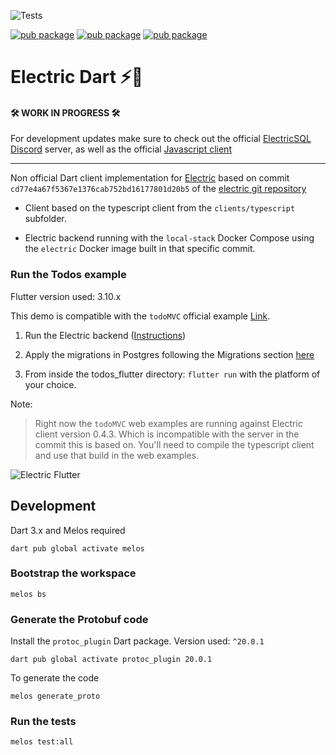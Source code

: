 ![Tests](https://github.com/SkillDevs/electric_dart/actions/workflows/tests.yml/badge.svg)

[![pub package](https://img.shields.io/pub/v/electricsql.svg?label=electricsql&color=blue)](https://pub.dartlang.org/packages/electricsql)
[![pub package](https://img.shields.io/pub/v/electricsql_flutter.svg?label=electricsql_flutter&color=blue)](https://pub.dartlang.org/packages/electricsql_flutter)
[![pub package](https://img.shields.io/pub/v/electricsql_cli.svg?label=electricsql_cli&color=blue)](https://pub.dartlang.org/packages/electricsql_cli)

# Electric Dart ⚡🎯

#### 🛠️ WORK IN PROGRESS 🛠️

For development updates make sure to check out the official [ElectricSQL Discord](https://discord.gg/B7kHGwDcbj) server, as well as the official [Javascript client](https://www.npmjs.com/package/electric-sql)  

---

Non official Dart client implementation for [Electric](https://electric-sql.com/) based on commit `cd77e4a67f5367e1376cab752bd16177801d20b5` of the [electric git repository](https://github.com/electric-sql/electric)

- Client based on the typescript client from the `clients/typescript` subfolder.

- Electric backend running with the `local-stack` Docker Compose using the `electric` Docker image built in that specific commit.

### Run the Todos example

Flutter version used: 3.10.x

This demo is compatible with the `todoMVC` official example [Link](https://github.com/electric-sql/examples).

1. Run the Electric backend ([Instructions](https://electric-sql.com/docs/overview/examples))

2. Apply the migrations in Postgres following the Migrations section [here](https://github.com/SkillDevs/electric_dart/blob/master/todos_flutter/README.md)

3. From inside the todos_flutter directory: `flutter run` with the platform of your choice.

Note:

> Right now the `todoMVC` web examples are running against Electric client version 0.4.3. Which is incompatible with the server in the commit this is based on. You'll need to compile the typescript client and use that build in the web examples.

![Electric Flutter](https://github.com/SkillDevs/electric_dart/assets/22084723/bcff59b3-747f-4e88-bb5c-79bb4c21bf2f)


## Development

Dart 3.x and Melos required

`dart pub global activate melos`


### Bootstrap the workspace

`melos bs`


### Generate the Protobuf code

Install the `protoc_plugin` Dart package. Version used: `^20.0.1`

`dart pub global activate protoc_plugin 20.0.1`

To generate the code

`melos generate_proto`


### Run the tests

`melos test:all`
